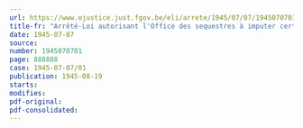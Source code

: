 ```yaml
---
url: https://www.ejustice.just.fgov.be/eli/arrete/1945/07/07/1945070701/justel
title-fr: "Arrêté-Loi autorisant l'Office des sequestres à imputer certaines dépenses sur la masse générale des sequestres"
date: 1945-07-07
source:
number: 1945070701
page: 888888
case: 1945-07-07/01
publication: 1945-08-19
starts:
modifies:
pdf-original:
pdf-consolidated:
---
```


